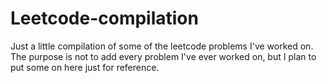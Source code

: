 # Leetcode-compilation
Just a little compilation of some of the leetcode problems I've worked on.
The purpose is not to add every problem I've ever worked on, but I plan to put some on here just for reference.
